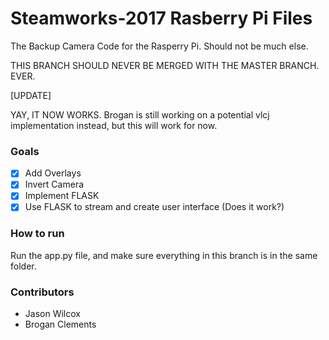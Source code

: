 
# Steamworks-2017 Rasberry Pi Files

The Backup Camera Code for the Rasperry Pi. Should not be much else.

THIS BRANCH SHOULD NEVER BE MERGED WITH THE MASTER BRANCH. EVER.

[UPDATE]

YAY, IT NOW WORKS. Brogan is still working on a potential vlcj implementation instead, but this will work for now.

### Goals
 - [X] Add Overlays
 - [X] Invert Camera
 - [X] Implement FLASK
 - [X] Use FLASK to stream and create user interface (Does it work?)

### How to run

Run the app.py file, and make sure everything in this branch is in the same folder.


### Contributors
 * Jason Wilcox
 * Brogan Clements
